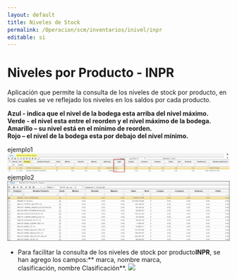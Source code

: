 ```yaml
---
layout: default
title: Niveles de Stock
permalink: /Operacion/scm/inventarios/inivel/inpr
editable: si
---
```


# Niveles por Producto - INPR

Aplicación que permite la consulta de los niveles de stock por producto, en los cuales se ve reflejado los niveles en los saldos por cada producto.  

**Azul - indica que el nivel de la bodega esta arriba del nivel máximo.  
Verde - el nivel esta entre el reorden y el nivel máximo de la bodega.  
Amarillo – su nivel está en el mínimo de reorden.  
Rojo – el nivel de la bodega esta por debajo del nivel mínimo.**  

ejemplo1
![](inpr2.png)
ejemplo2
![](inpr1.png)

* Para facilitar la consulta de los niveles de stock por producto**INPR**, se han agrego los campos:** marca, nombre marca, 		  
	clasificación, nombre Clasificación**.
    ![](.png)

